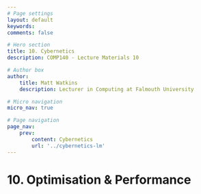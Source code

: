 ```yaml
---
# Page settings
layout: default
keywords:
comments: false

# Hero section
title: 10. Cybernetics
description: COMP140 - Lecture Materials 10

# Author box
author:
    title: Matt Watkins
    description: Lecturer in Computing at Falmouth University

# Micro navigation
micro_nav: true

# Page navigation
page_nav:
    prev:
        content: Cybernetics
        url: '../cybernetics-lm'
---
```


# 10. Optimisation & Performance

<!--stackedit_data:
eyJoaXN0b3J5IjpbMjU0NTU1NDk0XX0=
-->